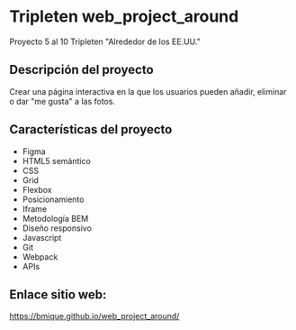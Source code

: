 # Tripleten web_project_around

Proyecto 5 al 10 Tripleten "Alrededor de los EE.UU."

## Descripción del proyecto

Crear una página interactiva en la que los usuarios pueden añadir, eliminar o dar "me gusta" a las fotos.

## Características del proyecto

- Figma
- HTML5 semántico
- CSS
- Grid
- Flexbox
- Posicionamiento
- Iframe
- Metodología BEM
- Diseño responsivo
- Javascript
- Git
- Webpack
- APIs

## Enlace sitio web:

https://bmique.github.io/web_project_around/

